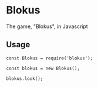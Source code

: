 # Blokus
The game, "Blokus", in Javascript


Usage
-----

    const Blokus = require('blokus');

    const blokus = new Blokus();

    blokus.look();
